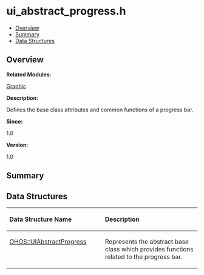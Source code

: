 # ui\_abstract\_progress.h<a name="ZH-CN_TOPIC_0000001055198112"></a>

-   [Overview](#section127997328165629)
-   [Summary](#section2087429044165629)
-   [Data Structures](#nested-classes)

## **Overview**<a name="section127997328165629"></a>

**Related Modules:**

[Graphic](Graphic.md)

**Description:**

Defines the base class attributes and common functions of a progress bar. 

**Since:**

1.0

**Version:**

1.0

## **Summary**<a name="section2087429044165629"></a>

## Data Structures<a name="nested-classes"></a>

<a name="table1462648349165629"></a>
<table><thead align="left"><tr id="row146306147165629"><th class="cellrowborder" valign="top" width="50%" id="mcps1.1.3.1.1"><p id="p1223747624165629"><a name="p1223747624165629"></a><a name="p1223747624165629"></a>Data Structure Name</p>
</th>
<th class="cellrowborder" valign="top" width="50%" id="mcps1.1.3.1.2"><p id="p1732715039165629"><a name="p1732715039165629"></a><a name="p1732715039165629"></a>Description</p>
</th>
</tr>
</thead>
<tbody><tr id="row1624036497165629"><td class="cellrowborder" valign="top" width="50%" headers="mcps1.1.3.1.1 "><p id="p1604771693165629"><a name="p1604771693165629"></a><a name="p1604771693165629"></a><a href="OHOS-UIAbstractProgress.md">OHOS::UIAbstractProgress</a></p>
</td>
<td class="cellrowborder" valign="top" width="50%" headers="mcps1.1.3.1.2 "><p id="p210690753165629"><a name="p210690753165629"></a><a name="p210690753165629"></a>Represents the abstract base class which provides functions related to the progress bar. </p>
</td>
</tr>
</tbody>
</table>

